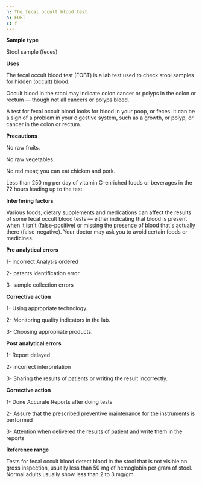 ```yaml
---
n: The fecal occult blood test
a: FOBT
s: f
---
```


__Sample type__ 

Stool sample (feces) 

__Uses__ 

The fecal occult blood test (FOBT) is a lab test used to check stool samples for hidden (occult) blood.

Occult blood in the stool may indicate colon cancer or polyps in the colon or rectum — though not all cancers or polyps bleed.

A test for fecal occult blood looks for blood in your poop, or feces. It can be a sign of a problem in your digestive system, such as a growth, or polyp, or cancer in the colon or rectum.

__Precautions__

No raw fruits.

No raw vegetables.

No red meat; you can eat chicken and pork.

Less than 250 mg per day of vitamin C-enriched foods or beverages in the 72 hours leading up to the test.

__Interfering factors__ 

Various foods, dietary supplements and medications can affect the results of some fecal occult blood tests — either indicating that blood is present when it isn't (false-positive) or missing the presence of blood that's actually there (false-negative). Your doctor may ask you to avoid certain foods or medicines.

__Pre analytical errors__

1- Incorrect Analysis ordered 

2- patents identification error

3- sample collection errors 

__Corrective action__ 

1- Using appropriate technology.

2- Monitoring quality indicators in the lab.

3- Choosing appropriate products.


__Post analytical errors__ 

1- Report delayed 

2- incorrect interpretation 

3- Sharing the results of patients or writing the result incorrectly.

__Corrective action__ 

1- Done Accurate Reports after doing tests 

2- Assure that the prescribed preventive maintenance for the instruments is performed 

3- Attention when delivered the results  of patient and write them in the reports


__Reference range__ 

Tests for fecal occult blood detect blood in the stool that is not visible on gross inspection, usually less than 50 mg of hemoglobin per gram of stool. Normal adults usually show less than 2 to 3 mg/gm.